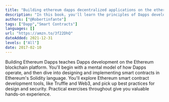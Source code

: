 ```yaml
---
title: "Building ethereum dapps decentralized applications on the ethereum blockchain"
description: "In this book, you'll learn the principles of Dapps development by rolling up your sleeves and actually building a few!"
authors: ["@Robertinfante"]
tags: ["Dapp","Smart Contracts"]
languages: []
url: "https://amzn.to/3f22DhQ"
dateAdded: 2021-12-31
levels: ["All"]
date: 2017-02-10
---
```


Building Ethereum Dapps teaches Dapps development on the Ethereum blockchain platform. You'll begin with a mental model of how Dapps operate, and then dive into designing and implementing smart contracts in Ethereum's Solidity language. You'll explore Ethereum smart contract development tools, like Truffle and Web3, and pick up best practices for design and security. Practical exercises throughout give you valuable hands-on experience. 